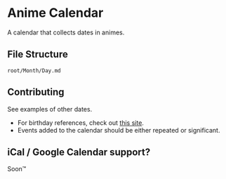 # Anime Calendar
A calendar that collects dates in animes.

## File Structure
`root/Month/Day.md`

## Contributing
See examples of other dates.

* For birthday references, check out [this site](https://www.animecharactersdatabase.com/birthdays.php).
* Events added to the calendar should be either repeated or significant.

## iCal / Google Calendar support?
Soon™
